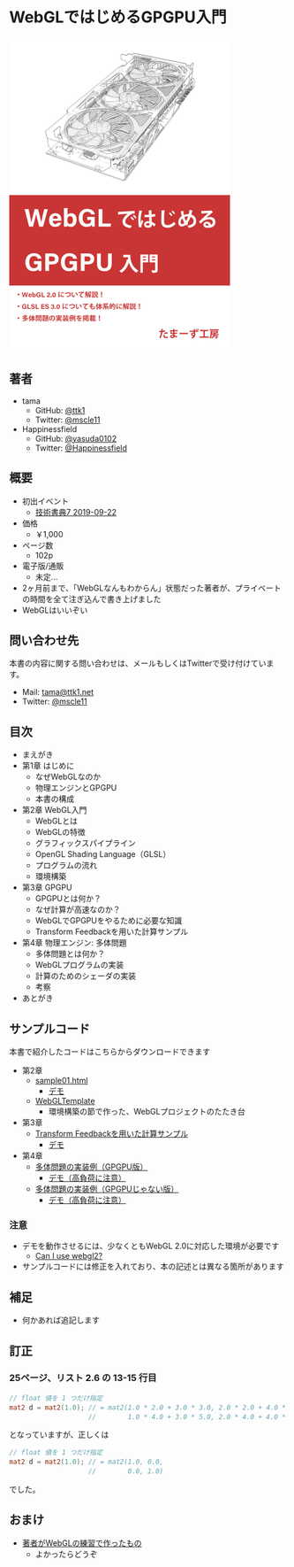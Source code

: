 # WebGLではじめるGPGPU入門

![カバー](./cover.png)

## 著者

* tama
  * GitHub: [@ttk1](https://github.com/ttk1)
  * Twitter: [@mscle11](https://twitter.com/mscle11)
* Happinessfield
  * GitHub: [@yasuda0102](https://github.com/yasuda0102)
  * Twitter: [@Happinessfield](https://twitter.com/Happinessfield)

## 概要

* 初出イベント
  * [技術書典7 2019-09-22](https://techbookfest.org/event/tbf07/circle/5088651352473600)
* 価格
  * ￥1,000
* ページ数
  * 102p
* 電子版/通販
  * 未定...
* 2ヶ月前まで、「WebGLなんもわからん」状態だった著者が、プライベートの時間を全て注ぎ込んで書き上げました
* WebGLはいいぞい

## 問い合わせ先

本書の内容に関する問い合わせは、メールもしくはTwitterで受け付けています。

* Mail: [tama@ttk1.net](mailto:tama@ttk1.net)
* Twitter: [@mscle11](https://twitter.com/mscle11)

## 目次

* まえがき
* 第1章 はじめに
  * なぜWebGLなのか
  * 物理エンジンとGPGPU
  * 本書の構成
* 第2章 WebGL入門
  * WebGLとは
  * WebGLの特徴
  * グラフィックスパイプライン
  * OpenGL Shading Language（GLSL）
  * プログラムの流れ
  * 環境構築
* 第3章 GPGPU
  * GPGPUとは何か？
  * なぜ計算が高速なのか？
  * WebGLでGPGPUをやるために必要な知識
  * Transform Feedbackを用いた計算サンプル
* 第4章 物理エンジン: 多体問題
  * 多体問題とは何か？
  * WebGLプログラムの実装
  * 計算のためのシェーダの実装
  * 考察
* あとがき

## サンプルコード

本書で紹介したコードはこちらからダウンロードできます

* 第2章
  * [sample01.html](https://github.com/ttk1/tamas-workshop/tree/master/m2tb/demo/sample01.html)
    * [デモ](./demo/sample01.html)
  * [WebGLTemplate](https://github.com/ttk1/WebGLTemplate)
    * 環境構築の節で作った、WebGLプロジェクトのたたき台
* 第3章
  * [Transform Feedbackを用いた計算サンプル](https://github.com/ttk1/TransformFeedbackSample)
    * [デモ](./demo/sample02.html)
* 第4章
  * [多体問題の実装例（GPGPU版）](https://github.com/ttk1/n-body)
    * [デモ（高負荷に注意）](./demo/sample03.html)
  * [多体問題の実装例（GPGPUじゃない版）](https://github.com/ttk1/n-body-js)
    * [デモ（高負荷に注意）](./demo/sample04.html)

### 注意

* デモを動作させるには、少なくともWebGL 2.0に対応した環境が必要です
  * [Can I use webgl2?](https://caniuse.com/#search=webgl2)
* サンプルコードには修正を入れており、本の記述とは異なる箇所があります

## 補足

* 何かあれば追記します

## 訂正

### 25ページ、リスト 2.6 の 13-15 行目

```glsl
// float 値を 1 つだけ指定
mat2 d = mat2(1.0); // = mat2(1.0 * 2.0 + 3.0 * 3.0, 2.0 * 2.0 + 4.0 * 3.0,
                    //        1.0 * 4.0 + 3.0 * 5.0, 2.0 * 4.0 + 4.0 * 5.0)
```

となっていますが、正しくは

```glsl
// float 値を 1 つだけ指定
mat2 d = mat2(1.0); // = mat2(1.0, 0.0,
                    //        0.0, 1.0)
```

でした。

## おまけ

* [著者がWebGLの練習で作ったもの](https://wglp.ttk1.dev/)
  * よかったらどうぞ
